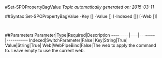 #Set-SPOPropertyBagValue
*Topic automatically generated on: 2015-03-11*


##Syntax
    Set-SPOPropertyBagValue -Key [<String>] -Value [<String>] [-Indexed [<SwitchParameter>]] [-Web [<WebPipeBind>]]

&nbsp;

##Parameters
Parameter|Type|Required|Description
---------|----|--------|-----------
Indexed|SwitchParameter|False|
Key|String|True|
Value|String|True|
Web|WebPipeBind|False|The web to apply the command to. Leave empty to use the current web.
